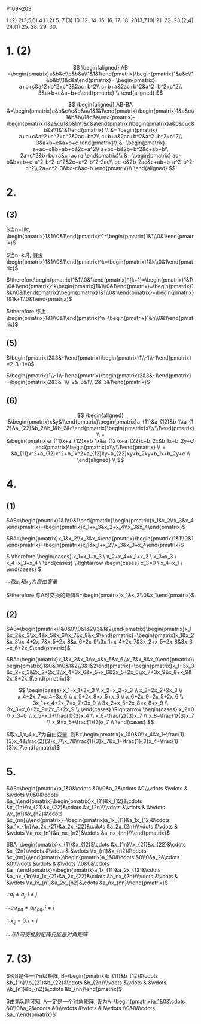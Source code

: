 P109~203:

1.(2) 2(3,5,6) 4.(1,2) 5. 7.(3) 10. 12. 14. 15. 16. 17. 18. 20(3,7,10) 21. 22. 23.(2,4) 24.(1) 25. 28. 29. 30.


# 1. (2)

$$
\begin{aligned}
AB
=\begin{pmatrix}a&b&c\\c&b&a\\1&1&1\end{pmatrix}\begin{pmatrix}1&a&c\\1&b&b\\1&c&a\end{pmatrix}=
\begin{pmatrix}
a+b+c&a^2+b^2+c^2&2ac+b^2\\
c+b+a&2ac+b^2&a^2+b^2+c^2\\
3&a+b+c&a+b+c\end{pmatrix} \\
\end{aligned}
$$

$$
\begin{aligned}
AB-BA
&=\begin{pmatrix}a&b&c\\c&b&a\\1&1&1\end{pmatrix}\begin{pmatrix}1&a&c\\1&b&b\\1&c&a\end{pmatrix}-\begin{pmatrix}1&a&c\\1&b&b\\1&c&a\end{pmatrix}\begin{pmatrix}a&b&c\\c&b&a\\1&1&1\end{pmatrix} \\
&=
\begin{pmatrix}
a+b+c&a^2+b^2+c^2&2ac+b^2\\
c+b+a&2ac+b^2&a^2+b^2+c^2\\
3&a+b+c&a+b+c
\end{pmatrix}\\
&-
\begin{pmatrix}
a+ac+c&b+ab+c&2c+a^2\\
a+bc+b&2b+b^2&c+ab+b\\
2a+c^2&b+bc+a&c+ac+a
\end{pmatrix}\\
&=
\begin{pmatrix}
ac-b&b+ab+c-a^2-b^2-c^2&2c+a^2-b^2-2ac\\
bc-c&2b-2ac&c+ab+b-a^2-b^2-c^2\\
2a+c^2-3&bc-c&ac-b
\end{pmatrix}\\
\end{aligned}
$$


# 2.

## (3)

$当n=1时, \begin{pmatrix}1&1\\0&1\end{pmatrix}^1=\begin{pmatrix}1&1\\0&1\end{pmatrix}$

$当n=k时, 假设\begin{pmatrix}1&1\\0&1\end{pmatrix}^k=\begin{pmatrix}1&k\\0&1\end{pmatrix}$

$\therefore\begin{pmatrix}1&1\\0&1\end{pmatrix}^{k+1}=\begin{pmatrix}1&1\\0&1\end{pmatrix}^k\begin{pmatrix}1&1\\0&1\end{pmatrix}=\begin{pmatrix}1&k\\0&1\end{pmatrix}\begin{pmatrix}1&1\\0&1\end{pmatrix}=\begin{pmatrix}1&1k+1\\0&1\end{pmatrix}$

$\therefore 综上\begin{pmatrix}1&1\\0&1\end{pmatrix}^n=\begin{pmatrix}1&n\\0&1\end{pmatrix}$

## (5)

$\begin{pmatrix}2&3&-1\end{pmatrix}\begin{pmatrix}1\\-1\\-1\end{pmatrix}=2-3+1=0$

$\begin{pmatrix}1\\-1\\-1\end{pmatrix}\begin{pmatrix}2&3&-1\end{pmatrix}=\begin{pmatrix}2&3&-1\\-2&-3&1\\-2&-3&1\end{pmatrix}$

## (6)

$$
\begin{aligned}
&\begin{pmatrix}x&y&1\end{pmatrix}\begin{pmatrix}a_{11}&a_{12}&b_1\\a_{12}&a_{22}&b_2\\b_1&b_2&c\end{pmatrix}\begin{pmatrix}x\\y\\1\end{pmatrix} \\ =
&\begin{pmatrix}a_{11}x+a_{12}x+b_1x&a_{12}x+a_{22}x+b_2x&b_1x+b_2y+c\end{pmatrix}\begin{pmatrix}x\\y\\1\end{pmatrix} \\ =
&a_{11}x^2+a_{12}x^2+b_1x^2+a_{12}xy+a_{22}xy+b_2xy+b_1x+b_2y+c \\
\end{aligned} \\
$$


# 4.

## (1)

$AB=\begin{pmatrix}1&1\\0&1\end{pmatrix}\begin{pmatrix}x_1&x_2\\x_3&x_4\end{pmatrix}=\begin{pmatrix}x_1+x_3&x_2+x_4\\x_3&x_4\end{pmatrix}$

$BA=\begin{pmatrix}x_1&x_2\\x_3&x_4\end{pmatrix}\begin{pmatrix}1&1\\0&1\end{pmatrix}=\begin{pmatrix}x_1&x_1+x_2\\x_3&x_3+x_4\end{pmatrix}$

$
\therefore
\begin{cases}
x_1=x_1+x_3 \\
x_2+x_4=x_1+x_2 \\
x_3=x_3 \\
x_4=x_3+x_4 \\
\end{cases}
\Rightarrow
\begin{cases}
x_3=0 \\
x_4=x_1 \\
\end{cases}
$

$\therefore 取x_1和x_2为自由变量$

$\therefore 与A可交换的矩阵B=\begin{pmatrix}x_1&x_2\\0&x_1\end{pmatrix}$

## (2)

$AB=\begin{pmatrix}1&0&0\\0&1&2\\3&1&2\end{pmatrix}\begin{pmatrix}x_1&x_2&x_3\\x_4&x_5&x_6\\x_7&x_8&x_9\end{pmatrix}=\begin{pmatrix}x_1&x_2&x_3\\x_4+2x_7&x_5+2x_8&x_6+2x_9\\3x_1+x_4+2x_7&3x_2+x_5+2x_8&3x_3+x_6+2x_9\end{pmatrix}$

$BA=\begin{pmatrix}x_1&x_2&x_3\\x_4&x_5&x_6\\x_7&x_8&x_9\end{pmatrix}\begin{pmatrix}1&0&0\\0&1&2\\3&1&2\end{pmatrix}=\begin{pmatrix}x_1+3x_3&x_2+x_3&2x_2+2x_3\\x_4+3x_6&x_5+x_6&2x_5+2x_6\\x_7+3x_9&x_8+x_9&2x_8+2x_9\end{pmatrix}$

$$
\begin{cases}
x_1=x_1+3x_3 \\
x_2=x_2+x_3 \\
x_3=2x_2+2x_3 \\
x_4+2x_7=x_4+3x_6 \\
x_5+2x_8=x_5+x_6 \\
x_6+2x_9=2x_5+2x_6 \\
3x_1+x_4+2x_7=x_7+3x_9 \\
3x_2+x_5+2x_8=x_8+x_9 \\
3x_3+x_6+2x_9=2x_8+2x_9 \\
\end{cases}
\Rightarrow
\begin{cases}
x_2=0 \\
x_3=0 \\
x_5=x_1+\frac{1}{3}x_4 \\
x_6=\frac{2}{3}x_7 \\
x_8=\frac{1}{3}x_7 \\
x_9=x_5+\frac{1}{3}x_7 \\
\end{cases}
$$

$取x_1,x_4,x_7为自由变量, 则B=\begin{pmatrix}x_1&0&0\\x_4&x_1+\frac{1}{3}x_4&\frac{2}{3}x_7\\x_7&\frac{1}{3}x_7&x_1+\frac{1}{3}x_4+\frac{1}{3}x_7\end{pmatrix}$


# 5.

$AB=\begin{pmatrix}a_1&0&\cdots &0\\0&a_2&\cdots &0\\\vdots &\vdots & &\vdots \\0&0&\cdots &a_n\end{pmatrix}\begin{pmatrix}x_{11}&x_{12}&\cdots &x_{1n}\\x_{21}&x_{22}&\cdots &x_{2n}\\\vdots &\vdots & &\vdots \\x_{n1}&x_{n2}&\cdots &x_{nn}\\\end{pmatrix}=\begin{pmatrix}a_1x_{11}&a_1x_{12}&\cdots &a_1x_{1n}\\a_2x_{21}&a_2x_{22}&\cdots &a_2x_{2n}\\\vdots &\vdots & &\vdots \\a_nx_{n1}&a_nx_{n2}&\cdots &a_nx_{nn}\\\end{pmatrix}$

$BA=\begin{pmatrix}x_{11}&x_{12}&\cdots &x_{1n}\\x_{21}&x_{22}&\cdots &x_{2n}\\\vdots &\vdots & &\vdots \\x_{n1}&x_{n2}&\cdots &x_{nn}\\\end{pmatrix}\begin{pmatrix}a_1&0&\cdots &0\\0&a_2&\cdots &0\\\vdots &\vdots & &\vdots \\0&0&\cdots &a_n\end{pmatrix}=\begin{pmatrix}a_1x_{11}&a_2x_{12}&\cdots &a_nx_{1n}\\a_1x_{21}&a_2x_{22}&\cdots &a_nx_{2n}\\\vdots &\vdots & &\vdots \\a_1x_{n1}&a_2x_{n2}&\cdots &a_nx_{nn}\\\end{pmatrix}$

$\because a_{i}\neq a_{j}, i\neq j$

$\therefore a_{i}x_{pq}\neq a_{j}x_{pq}, i\neq j$

$\therefore x_{ij}=0, i\neq j$

$\therefore 与A可交换的矩阵只能是对角矩阵$


# 7. (3)

$设B是任一个n级矩阵, B=\begin{pmatrix}b_{11}&b_{12}&\cdots &b_{1n}\\b_{21}&b_{22}&\cdots &b_{2n}\\\vdots &\vdots & &\vdots \\b_{n1}&b_{n2}&\cdots &b_{nn}\end{pmatrix}$

$由第5.题可知, A一定是一个对角矩阵, 设为A=\begin{pmatrix}a_1&0&\cdots &0\\0&a_2&\cdots &0\\\vdots &\vdots & &\vdots \\0&0&\cdots &a_n\end{pmatrix}$